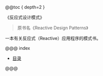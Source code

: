 @@toc { depth=2 }

《反应式设计模式》

> 原书名《Reactive Design Patterns》


一本有关反应式（Reactive）应用程序的模式书。

@@@ index

* [目录](contents.md)

@@@